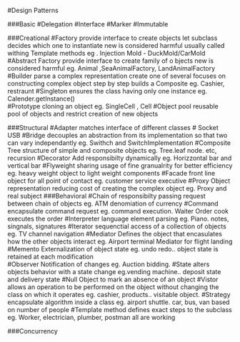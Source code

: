 #Design Patterns

###Basic
#Delegation
#Interface
#Marker
#Immutable

###Creational
#Factory
    provide interface to create objects
    let subclass decides which one to instantiate
    new is considered harmful
    usually called withing Template methods
    eg . Injection Mold - DuckMold/CarMold
#Abstract Factory
    provide interface to create family of o bjects
    new is considered harmful
    eg. Animal ,SeaAnimalFactory, LandAnimalFactory
#Builder
    parse a complex representation
    create one of several
    focuses on constructing complex object step by step
    builds a Composite
    eg. Cashier, restraunt
#Singleton
    ensures the class having only one instance
    eg. Calender.getInstance()  
#Prototype
    cloning an object
    eg. SingleCell , Cell
#Object pool
    reusable pool of objects and restrict creation of new objects

###Structural
#Adapter
    matches interface of different classes
    # Socket USB
#Bridge
    decouples an abstraction from its implementation so that two can vary independantly
    eg. Swithch and SwitchImplementation
#Composite
    Tree structure of simple and composite objects
    eg. Tree.leaf node. etc, recursion
#Decorator
    Add responsibilty dynamically
    eg. Horizzontal bar and vertical bar
#Flyweight
    sharing usage of fine granualrity for better efficiency
    eg. heavy weight object to light weight components
#Facade
    front line object for all point of contact
    eg. customer service executive
#Proxy
    Object representation reducing cost of creating the complex object
    eg. Proxy and real subject
###Behavioral
#Chain of responsibilty
    passing request between chain of objects
    eg. ATM denomiation of currency
#Command
    encapsulate command request
    eg. command execution. Waiter Order cook executes the order
#Interpreter
    language element parsing
    eg. Piano. notes, singnals, signatures
#Iterator
    sequenctial access of a collection of objects
    eg. TV channel navigation
#Mediator
    Defines the object that encasulates how the other objects interact
    eg. Airport terminal Mediator for flight landing
#Memento
    Externalization of object state
    eg. undo redo.. object state is retained at each modification  
#Observer
    Notification of changes
    eg. Auction bidding.
#State
    alters objects behavior with a state change
    eg.vending machine.. deposit state and delivery state
#Null Object
    to mark an absence of an object
#Vistor
    allows an operation to be performed on the object without changing the class on which it operates
    eg. cashier, products.. visitable object. 
#Strategy
      encapsulate algorithm inside a class
      eg. airport shuttle. car, bus, van based on number of people
#Template method
      defines exact steps to the subclass
      eg. Worker, electrician, plumber, postman all are working

###Concurrency

